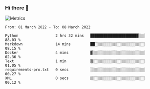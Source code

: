### Hi there 👋

![Metrics](https://github.com/radoapx/radoapx/blob/main/github-metrics.svg)

<!--START_SECTION:waka-->

```text
From: 01 March 2022 - To: 08 March 2022

Python                 2 hrs 32 mins   ██████████████████████░░░   88.03 %
Markdown               14 mins         ██░░░░░░░░░░░░░░░░░░░░░░░   08.15 %
Docker                 4 mins          ▓░░░░░░░░░░░░░░░░░░░░░░░░   02.36 %
Text                   1 min           ▒░░░░░░░░░░░░░░░░░░░░░░░░   01.05 %
requirements-pro.txt   0 secs          ░░░░░░░░░░░░░░░░░░░░░░░░░   00.27 %
XML                    0 secs          ░░░░░░░░░░░░░░░░░░░░░░░░░   00.12 %
```

<!--END_SECTION:waka-->

<!--
**radoapx/radoapx** is a ✨ _special_ ✨ repository because its `README.md` (this file) appears on your GitHub profile.

Here are some ideas to get you started:

- 🔭 I’m currently working on ...
- 🌱 I’m currently learning ...
- 👯 I’m looking to collaborate on ...
- 🤔 I’m looking for help with ...
- 💬 Ask me about ...
- 📫 How to reach me: ...
- 😄 Pronouns: ...
- ⚡ Fun fact: ...
-->
